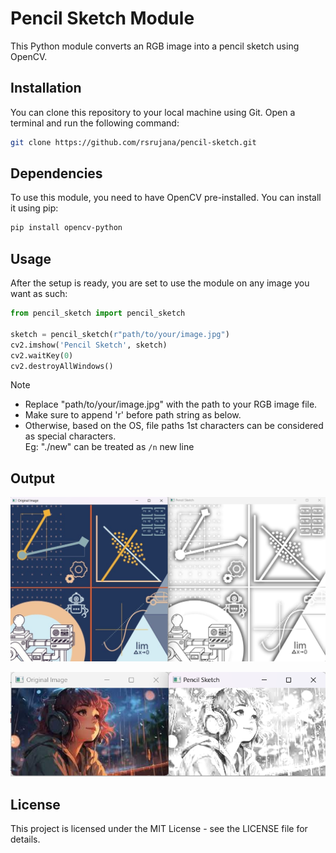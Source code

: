 # Pencil Sketch Module

This Python module converts an RGB image into a pencil sketch using OpenCV.

## Installation

You can clone this repository to your local machine using Git. Open a terminal and run the following command:
```sh
git clone https://github.com/rsrujana/pencil-sketch.git
```

## Dependencies

To use this module, you need to have OpenCV pre-installed. You can install it using pip:

```sh
pip install opencv-python
```

## Usage

After the setup is ready, you are set to use the module on any image you want as such:

```python
from pencil_sketch import pencil_sketch

sketch = pencil_sketch(r"path/to/your/image.jpg")
cv2.imshow('Pencil Sketch', sketch)
cv2.waitKey(0)
cv2.destroyAllWindows()
```

> [!NOTE]
>
>- Replace "path/to/your/image.jpg" with the path to your RGB image file.
>- Make sure to append 'r' before path string as below.
>- Otherwise, based on the OS, file paths 1st characters can be considered as special characters.\
Eg: "./new" can be treated as `/n` new line

## Output

![Sample Chart](./media/sample1.png)

![Sample anime picture](./media/sample2.png)

## License

This project is licensed under the MIT License - see the LICENSE file for details.
